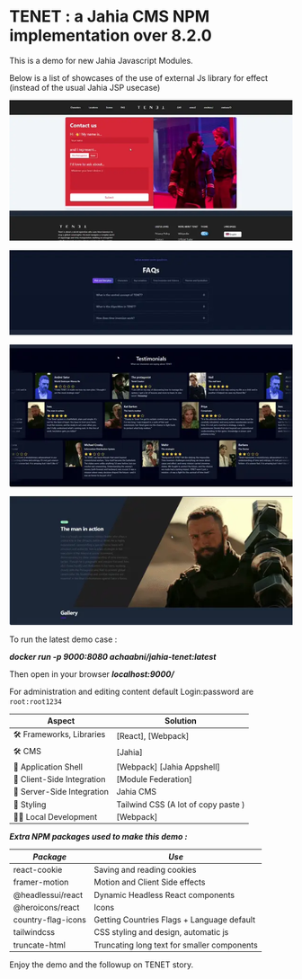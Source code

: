 # TENET : a Jahia CMS NPM implementation over 8.2.0 #


This is a demo for new Jahia Javascript Modules.

Below is a list of showcases of the use of external Js library for effect (instead of the usual Jahia JSP usecase)
 
![Contact](./animations/Contact.webp)

![Faqs](./animations/Faqs.webp)

![Testimonials](/animations//Testimonials.webp)

![Skills](./animations/Skills.webp)



To run the latest demo case :

 ***docker run -p 9000:8080 achaabni/jahia-tenet:latest***

Then open in your browser  ***localhost:9000/***

For administration and editing content default Login:password are `root:root1234`

| Aspect                     | Solution                                  |
| -------------------------- | ----------------------------------------- |
| 🛠️ Frameworks, Libraries   | [React], [Webpack]                        |
| 🛠️ CMS                     | [Jahia]                                   |
| 🐚 Application Shell       | [Webpack] [Jahia Appshell]                |
| 🧩 Client-Side Integration | [Module Federation]                       |
| 🧩 Server-Side Integration | Jahia CMS                                 |
| 🎨 Styling                 | Tailwind CSS (A lot of copy paste )       |
| 👩‍💻 Local Development       | [Webpack]                                 |


***Extra NPM packages used to make this demo :***

| ***Package***               | ***Use***                                |
| -------------------------- | ----------------------------------------- |
| react-cookie               | Saving and reading cookies                |
| framer-motion              | Motion and Client Side effects            |
| @headlessui/react          | Dynamic Headless React components         |
| @heroicons/react           | Icons                                     |
| country-flag-icons         | Getting Countries Flags + Language default|
| tailwindcss                | CSS styling and design, automatic js      |
| truncate-html              | Truncating long text for smaller components|




Enjoy the demo and the followup on TENET story.
